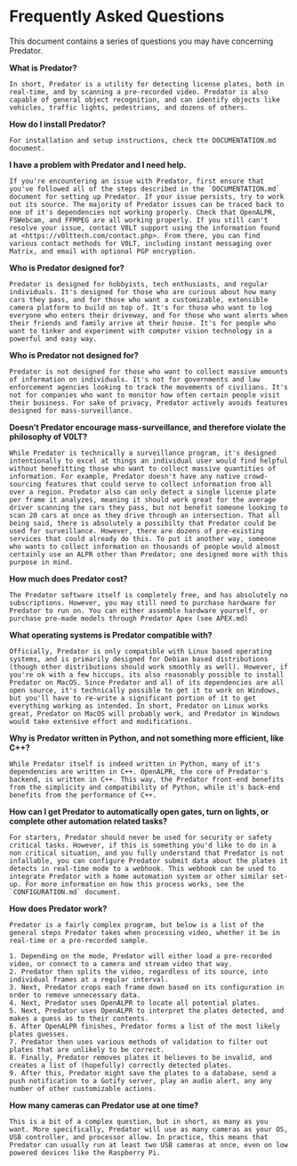 # Frequently Asked Questions

This document contains a series of questions you may have concerning Predator.

**What is Predator?**

    In short, Predator is a utility for detecting license plates, both in real-time, and by scanning a pre-recorded video. Predator is also capable of general object recognition, and can identify objects like vehicles, traffic lights, pedestrians, and dozens of others.


**How do I install Predator?**

    For installation and setup instructions, check tte DOCUMENTATION.md document.


**I have a problem with Predator and I need help.**

    If you're encountering an issue with Predator, first ensure that you've followed all of the steps described in the `DOCUMENTATION.md` document for setting up Predator. If your issue persists, try to work out its source. The majority of Predator issues can be traced back to one of it's dependencies not working properly. Check that OpenALPR, FSWebcam, and FFMPEG are all working properly. If you still can't resolve your issue, contact V0LT support using the information found at <https://v0lttech.com/contact.php>. From there, you can find various contact methods for V0LT, including instant messaging over Matrix, and email with optional PGP encryption.


**Who is Predator designed for?**

    Predator is designed for hobbyists, tech enthusiasts, and regular individuals. It's designed for those who are curious about how many cars they pass, and for those who want a customizable, extensible camera platform to build on top of. It's for those who want to log everyone who enters their driveway, and for those who want alerts when their friends and family arrive at their house. It's for people who want to tinker and experiment with computer vision technology in a powerful and easy way.


**Who is Predator not designed for?**

    Predator is not designed for those who want to collect massive amounts of information on individuals. It's not for governments and law enforcement agencies looking to track the movements of civilians. It's not for companies who want to monitor how often certain people visit their business. For sake of privacy, Predator actively avoids features designed for mass-surveillance.


**Doesn't Predator encourage mass-surveillance, and therefore violate the philosophy of V0LT?**

    While Predator is technically a surveillance program, it's designed intentionally to excel at things an individual user would find helpful without benefitting those who want to collect massive quantities of information. For example, Predator doesn't have any native crowd-sourcing features that could serve to collect information from all over a region. Predator also can only detect a single license plate per frame it analyzes, meaning it should work great for the average driver scanning the cars they pass, but not benefit someone looking to scan 20 cars at once as they drive through an intersection. That all being said, there is absolutely a possibilty that Predator could be used for surveillance. However, there are dozens of pre-existing services that could already do this. To put it another way, someone who wants to collect information on thousands of people would almost certainly use an ALPR other than Predator; one designed more with this purpose in mind.


**How much does Predator cost?**

    The Predator software itself is completely free, and has absolutely no subscriptions. However, you may still need to purchase hardware for Predator to run on. You can either assemble hardware yourself, or purchase pre-made models through Predator Apex (see APEX.md)


**What operating systems is Predator compatible with?**

    Officially, Predator is only compatible with Linux based operating systems, and is primarily designed for Debian based distributions (though other distributions should work smoothly as well). However, if you're ok with a few hiccups, its also reasonably possible to install Predator on MacOS. Since Predator and all of its dependencies are all open source, it's technically possible to get it to work on Windows, but you'll have to re-write a significant portion of it to get everything working as intended. In short, Predator on Linux works great, Predator on MacOS will probably work, and Predator in Windows would take extensive effort and modifications.


**Why is Predator written in Python, and not something more efficient, like C++?**

    While Predator itself is indeed written in Python, many of it's dependencies are written in C++. OpenALPR, the core of Predator's backend, is written in C++. This way, the Predator front-end benefits from the simplicity and compatibility of Python, while it's back-end benefits from the performance of C++.


**How can I get Predator to automatically open gates, turn on lights, or complete other automation related tasks?**

    For starters, Predator should never be used for security or safety critical tasks. However, if this is something you'd like to do in a non critical situation, and you fully understand that Predator is not infallable, you can configure Predator submit data about the plates it detects in real-time mode to a webhook. This webhook can be used to integrate Predator with a home automation system or other similar set-up. For more information on how this process works, see the `CONFIGURATION.md` document.


**How does Predator work?**

    Predator is a fairly complex program, but below is a list of the general steps Predator takes when processing video, whether it be in real-time or a pre-recorded sample.

    1. Depending on the mode, Predator will either load a pre-recorded video, or connect to a camera and stream video that way.
    2. Predator then splits the video, regardless of its source, into individual frames at a regular interval.
    3. Next, Predator crops each frame down based on its configuration in order to remove unnecessary data.
    4. Next, Predator uses OpenALPR to locate all potential plates.
    5. Next, Predator uses OpenALPR to interpret the plates detected, and makes a guess as to their contents.
    6. After OpenALPR finishes, Predator forms a list of the most likely plates guesses.
    7. Predator then uses various methods of validation to filter out plates that are unlikely to be correct.
    8. Finally, Predator removes plates it believes to be invalid, and creates a list of (hopefully) correctly detected plates.
    9. After this, Predator might save the plates to a database, send a push notification to a Gotify server, play an audio alert, any any number of other customizable actions.


**How many cameras can Predator use at one time?**

    This is a bit of a complex question, but in short, as many as you want. More specifically, Predator will use as many cameras as your OS, USB controller, and processor allow. In practice, this means that Predator can usually run at least two USB cameras at once, even on low powered devices like the Raspberry Pi.
